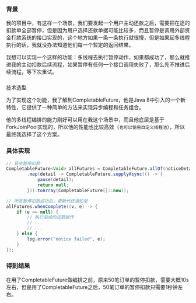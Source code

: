### 背景

我的项目中，有这样一个场景，我们要发起一个用户主动还款之后，需要把在途的扣款单全部暂停，但是因为用户选择还款单据可能比较多，而且暂停是调用外部资金打款系统的接口实现的，这个地方如果一条一条执行就很慢，但是如果起多线程执行的话，我就没办法知道他们每一个暂定的返回结果。



我想可以实现一个这样的功能：多线程去执行暂停动作，如果都成功了，那么就推进我的主动扣款后续流程，如果暂停有任何一个接口调用失败了，那么先不推进后续流程，等下次重试。

###   
技术选型


为了实现这个功能，我了解到CompletableFuture，他是Java 8中引入的一个新特性，它提供了一种简单的方法来实现异步编程和任务组合。



他的多线程编排的能力刚好可以用在我这个场景中，而且他底层是基于ForkJoinPool实现的，所以他的性能也比较高效（`也可以使用自定义线程池`），所以最终我选择了这个方案。



### 具体实现


```java
// 异步暂停扣款
CompletableFuture<Void> allFutures = CompletableFuture.allOf(noticeDetails.stream()
        .map(detail -> CompletableFuture.supplyAsync(() -> {
            pause(detail);
            return null;
        })).toArray(CompletableFuture[]::new));

// 所有暂停扣款成功后，更新代还通知单
allFutures.whenComplete((v, e) -> {
    if (e == null) {
        // 执行后续的还款操作
        // ...
        // ...
    } else {
        log.error("notice failed", e);
    }
});
```



### 得到结果


在用了CompletableFuture做编排之前，原来50笔订单的暂停扣款，需要大概10s左右，但是用了CompletableFuture之后，50笔订单的暂停扣款只需要1秒钟左右。

